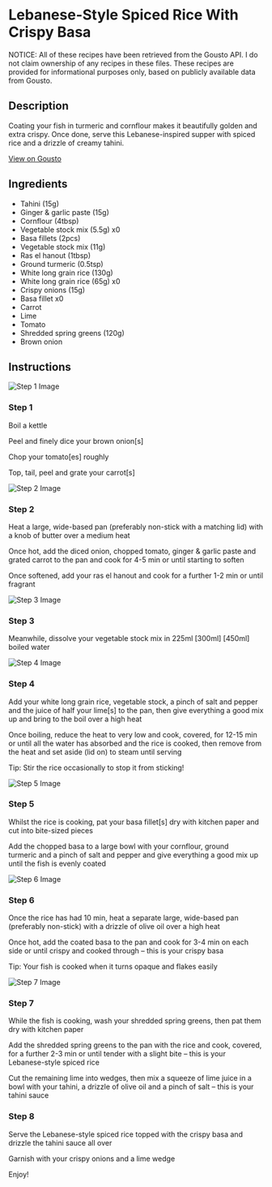 # Lebanese-Style Spiced Rice With Crispy Basa

NOTICE: All of these recipes have been retrieved from the Gousto API. I do not claim ownership of any recipes in these files. These recipes are provided for informational purposes only, based on publicly available data from Gousto.

## Description

Coating your fish in turmeric and cornflour makes it beautifully golden and extra crispy. Once done, serve this Lebanese-inspired supper with spiced rice and a drizzle of creamy tahini. 

[View on Gousto](https://www.gousto.co.uk/recipes/cookbook/lebanese-spiced-rice-crispy-fish)

## Ingredients

- Tahini (15g)
- Ginger & garlic paste (15g)
- Cornflour (4tbsp)
- Vegetable stock mix (5.5g) x0
- Basa fillets (2pcs)
- Vegetable stock mix (11g)
- Ras el hanout (1tbsp)
- Ground turmeric (0.5tsp)
- White long grain rice (130g)
- White long grain rice (65g) x0
- Crispy onions (15g)
- Basa fillet x0
- Carrot
- Lime
- Tomato
- Shredded spring greens (120g)
- Brown onion

## Instructions

![Step 1 Image](https://production-media.gousto.co.uk/cms/recipe-step-image/step-1-1642581559193-x200.jpg)

### Step 1

Boil a kettle

Peel and finely dice your brown onion[s]

Chop your tomato[es] roughly

Top, tail, peel and grate your carrot[s]

![Step 2 Image](https://production-media.gousto.co.uk/cms/recipe-step-image/step-2-1642581570110-x200.jpg)

### Step 2

Heat a large, wide-based pan (preferably non-stick with a matching lid) with a knob of butter over a medium heat

Once hot, add the diced onion, chopped tomato, ginger & garlic paste<span class="text-danger"> </span>and grated carrot to the pan and cook for 4-5 min or until starting to soften

Once softened, add your ras el hanout and cook for a further 1-2 min or until fragrant

![Step 3 Image](https://production-media.gousto.co.uk/cms/recipe-step-image/step-3-1642581574029-x200.jpg)

### Step 3

Meanwhile, dissolve your vegetable stock mix in 225ml <span class="text-purple">[300ml]</span> <span class="text-danger">[450ml]</span> boiled water

![Step 4 Image](https://production-media.gousto.co.uk/cms/recipe-step-image/step-4-1642581576880-x200.jpg)

### Step 4

Add your white long grain rice, vegetable stock, a pinch of salt and pepper and the juice of half your lime[s] to the pan, then give everything a good mix up and bring to the boil over a high heat

Once boiling, reduce the heat to very low and cook, covered, for 12-15 min or until all the water has absorbed and the rice is cooked, then remove from the heat and set aside (lid on) to steam until serving

Tip: Stir the rice occasionally to stop it from sticking!

![Step 5 Image](https://production-media.gousto.co.uk/cms/recipe-step-image/step-5-1642581580300-x200.jpg)

### Step 5

Whilst the rice is cooking, pat your basa fillet[s] dry with kitchen paper and cut into bite-sized pieces

Add the chopped basa to a large bowl with your cornflour, ground turmeric and a pinch of salt and pepper and give everything a good mix up until the fish is evenly coated

![Step 6 Image](https://production-media.gousto.co.uk/cms/recipe-step-image/step-6-1642581582762-x200.jpg)

### Step 6

Once the rice has had 10 min, heat a separate large, wide-based pan (preferably non-stick) with a drizzle of olive oil over a high heat

Once hot, add the coated basa to the pan and cook for 3-4 min on each side or until crispy and cooked through – this is your crispy basa

Tip: Your fish is cooked when it turns opaque and flakes easily

![Step 7 Image](https://production-media.gousto.co.uk/cms/recipe-step-image/step-7-1642581586525-x200.jpg)

### Step 7

While the fish is cooking, wash your shredded spring greens, then pat them dry with kitchen paper

Add the shredded spring greens to the pan with the rice and cook, covered, for a further 2-3 min or until tender with a slight bite – this is your Lebanese-style spiced rice

Cut the remaining lime into wedges, then mix a squeeze of lime juice in a bowl with your tahini, a drizzle of olive oil and a pinch of salt – this is your tahini sauce

### Step 8

Serve the Lebanese-style spiced rice topped with the crispy basa and drizzle the tahini sauce all over

Garnish with your crispy onions and a lime wedge

Enjoy!

